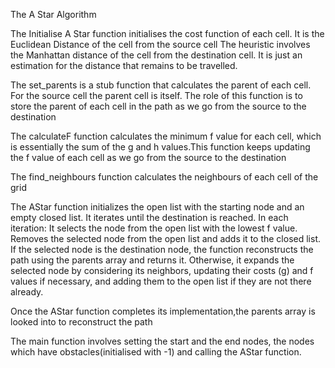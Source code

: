 The A Star Algorithm

The Initialise A Star function initialises the cost function of each cell. It is the Euclidean Distance of the cell from the source cell
The heuristic involves the Manhattan distance of the cell from the destination cell. It is just an estimation for the distance that remains to be travelled.

The set_parents is a stub function that calculates the parent of each cell. For the source cell the parent cell is itself. The role of this function is to store the parent of each cell in the
path as we go from the source to the destination

The calculateF function calculates the minimum f value for each cell, which is essentially the sum of the g and h values.This function keeps updating the f value of each cell as we go from 
the source to the destination

The find_neighbours function calculates the neighbours of each cell of the grid

The AStar function initializes the open list with the starting node and an empty closed list.
It iterates until the destination is reached.
In each iteration:
It selects the node from the open list with the lowest f value.
Removes the selected node from the open list and adds it to the closed list.
If the selected node is the destination node, the function reconstructs the path using the parents array and returns it.
Otherwise, it expands the selected node by considering its neighbors, updating their costs (g) and f values if necessary, and adding them to the open list if they are not there already.

Once the AStar function completes its implementation,the parents array is looked into to reconstruct the path

The main function involves setting the start and the end nodes, the nodes which have obstacles(initialised with -1) and calling the AStar function.
